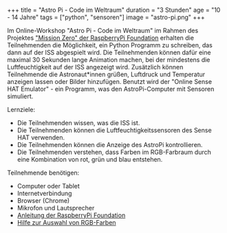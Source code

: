 +++
title = "Astro Pi - Code im Weltraum"
duration = "3 Stunden"
age = "10 - 14 Jahre"
tags = ["python", "sensoren"]
image = "astro-pi.png"
+++

Im Online-Workshop "Astro Pi - Code im Weltraum" im Rahmen des 
Projektes ["Mission Zero" der RaspberryPi Foundation](https://astro-pi.org/mission-zero/resources#official-guidelines) erhalten die Teilnehmenden die Möglichkeit,
ein Python Programm zu schreiben, das dann auf der ISS abgespielt wird. Die Teilnehmenden können dafür eine maximal 30 Sekunden lange Animation machen, 
bei der mindestens die Luftfeuchtigkeit auf der ISS angezeigt wird. Zusätzlich können Teilnehmende die Astronaut*innen grüßen, Luftdruck und Temperatur anzeigen lassen 
oder Bilder hinzufügen. Benutzt wird der "Online Sense HAT Emulator" - ein Programm, was den AstroPi-Computer mit Sensoren simuliert.

Lernziele:
* Die Teilnehmenden wissen, was die ISS ist.
* Die Teilnehmenden können die Luftfeuchtigkeitssensoren des Sense HAT verwenden.
* Die Teilnehmenden können die Anzeige des AstroPi kontrollieren.
* Die Teilnehmenden verstehen, dass Farben im RGB-Farbraum durch eine Kombination von rot, grün und blau entstehen.

Teilnehmende benötigen:
* Computer oder Tablet
* Internetverbindung
* Browser (Chrome)
* Mikrofon und Lautsprecher
* [Anleitung der RaspberryPi Foundation](https://projects.raspberrypi.org/de-DE/projects/astro-pi-mission-zer)
* [Hilfe zur Auswahl von RGB-Farben](https://rgbcolorcode.com/)